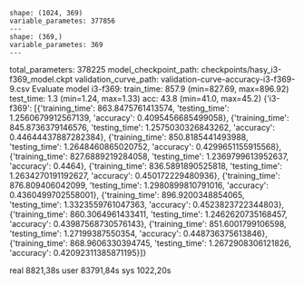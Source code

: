    shape: (1024, 369)
    variable_parametes: 377856
    ---
    shape: (369,)
    variable_parametes: 369
    ---
total_parameters: 378225
model_checkpoint_path: checkpoints/hasy_i3-f369_model.ckpt
validation_curve_path: validation-curve-accuracy-i3-f369-9.csv
Evaluate model
i3-f369:
    train_time: 857.9 (min=827.69, max=896.92)
    test_time:  1.3 (min=1.24, max=1.33)
    acc:        43.8 (min=41.0, max=45.2)
{'i3-f369': [{'training_time': 863.8475761413574, 'testing_time': 1.2560679912567139, 'accuracy': 0.4095456685499058}, {'training_time': 845.8736379146576, 'testing_time': 1.2575030326843262, 'accuracy': 0.44644437887282384}, {'training_time': 850.8185441493988, 'testing_time': 1.2648460865020752, 'accuracy': 0.4299651155915568}, {'training_time': 827.6889219284058, 'testing_time': 1.2369799613952637, 'accuracy': 0.4464}, {'training_time': 836.5891890525818, 'testing_time': 1.2634270191192627, 'accuracy': 0.450172229480936}, {'training_time': 876.809406042099, 'testing_time': 1.2980899810791016, 'accuracy': 0.4360499702558001}, {'training_time': 896.9200348854065, 'testing_time': 1.3323559761047363, 'accuracy': 0.4523823722344803}, {'training_time': 860.3064961433411, 'testing_time': 1.2462620735168457, 'accuracy': 0.43987568730576143}, {'training_time': 851.6001799106598, 'testing_time': 1.27199387550354, 'accuracy': 0.448736375613846}, {'training_time': 868.9606330394745, 'testing_time': 1.2672908306121826, 'accuracy': 0.42092311385871195}]}

real    8821,38s
user    83791,84s
sys 1022,20s
